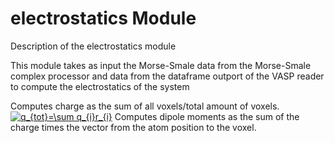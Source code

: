 # electrostatics Module

Description of the electrostatics module

This module takes as input the Morse-Smale data from the Morse-Smale complex processor
and data from the dataframe outport of the VASP reader to compute the electrostatics of the system

Computes charge as the sum of all voxels/total amount of voxels.
<a href="https://www.codecogs.com/eqnedit.php?latex=q_{tot}=\sum&space;q_{i}r_{i}" target="_blank"><img src="https://latex.codecogs.com/gif.latex?q_{tot}=\sum&space;q_{i}r_{i}" title="q_{tot}=\sum q_{i}r_{i}" /></a>
Computes dipole moments as the sum of the charge times the vector from the atom position to the voxel.

